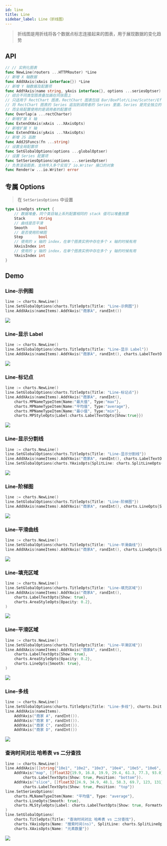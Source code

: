 ```yaml
---
id: line
title: Line
sidebar_label: Line（折线图）
---
```


> 折线图是用折线将各个数据点标志连接起来的图表，用于展现数据的变化趋势

## API
```go
// // 实例化图表
func NewLine(routers ...HTTPRouter) *Line
// 新增 X 轴数据
func AddXAxis(xAxis interface{}) *Line
// 新增 Y 轴数据及配置项
func AddYAxis(name string, yAxis interface{}, options ...seriesOptser) *Line
// 结合不同类型图表叠加画在同张图上
// 只适用于 RectChart 图表，RectChart 图表包括 Bar/BoxPlot/Line/Scatter/EffectScatter/Kline/HeatMap
// 将 RectChart 图表的 Series 追加到调用者的 Series 里面，Series 是完全独立的
// 而全局配置使用的是调用者的配置项
func Overlap(a ...rectCharter)
// 新增扩展 X 轴
func ExtendXAxis(xAxis ...XAxisOpts)
// 新增扩展 Y 轴
func ExtendYAxis(yAxis ...YAxisOpts)
// 新增 JS 函数
func AddJSFuncs(fn ...string)
// 设置全局配置项
func SetGlobalOptions(options ...globalOptser)
// 设置 Series 配置项
func SetSeriesOptions(options ...seriesOptser)
// 负责渲染图表，支持传入多个实现了 io.Writer 接口的对象
func Render(w ...io.Writer) error
```

## 专属 Options
> 在 `SetSeriesOptions` 中设置
```go
type LineOpts struct {
    // 数据堆叠，同个类目轴上系列配置相同的 stack 值可以堆叠放置
    Stack      string
    // 曲线是否平滑
    Smooth     bool
    // 是否使用阶梯图
    Step       bool
    // 使用的 x 轴的 index，在单个图表实例中存在多个 x 轴的时候有用
    XAxisIndex int
    // 使用的 y 轴的 index，在单个图表实例中存在多个 y 轴的时候有用
    YAxisIndex int
}
```


## Demo

### Line-示例图
```go
line := charts.NewLine()
line.SetGlobalOptions(charts.TitleOpts{Title: "Line-示例图"})
line.AddXAxis(nameItems).AddYAxis("商家A", randInt())
```
![](https://user-images.githubusercontent.com/19553554/52346064-b7770f80-2a59-11e9-9e03-6dae3a8c637d.gif)


### Line-显示 Label
```go
line := charts.NewLine()
line.SetGlobalOptions(charts.TitleOpts{Title: "Line-显示 Label"})
line.AddXAxis(nameItems).AddYAxis("商家A", randInt(), charts.LabelTextOpts{Show: true})
```
![](https://user-images.githubusercontent.com/19553554/52346108-d2e21a80-2a59-11e9-8786-2164cbb23e89.png)


### Line-标记点
```go
line := charts.NewLine()
line.SetGlobalOptions(charts.TitleOpts{Title: "Line-标记点"})
line.AddXAxis(nameItems).AddYAxis("商家A", randInt(),
    charts.MPNameTypeItem{Name:"最大值", Type:"max"},
    charts.MPNameTypeItem{Name:"平均值", Type:"average"},
    charts.MPNameTypeItem{Name:"最小值", Type:"min"},
    charts.MPStyleOpts{Label:charts.LabelTextOpts{Show:true}})
```
![](https://user-images.githubusercontent.com/19553554/52346684-1db06200-2a5b-11e9-9488-4a51db0806d4.gif)


### Line-显示分割线
```go
line := charts.NewLine()
line.SetGlobalOptions(charts.TitleOpts{Title: "Line-显示分割线"})
line.AddXAxis(nameItems).AddYAxis("商家A", randInt(), charts.LabelTextOpts{Show: true})
line.SetGlobalOptions(charts.YAxisOpts{SplitLine: charts.SplitLineOpts{Show: true}})
```
![](https://user-images.githubusercontent.com/19553554/52346154-f6a56080-2a59-11e9-9c24-9679c6ebc8d5.png)


### Line-阶梯图
```go
line := charts.NewLine()
line.SetGlobalOptions(charts.TitleOpts{Title: "Line-阶梯图"})
line.AddXAxis(nameItems).AddYAxis("商家A", randInt(), charts.LineOpts{Step: true})
```
![](https://user-images.githubusercontent.com/19553554/52346208-0d4bb780-2a5a-11e9-821d-bf7f1a9b26c6.png)


### Line-平滑曲线
```go
line := charts.NewLine()
line.SetGlobalOptions(charts.TitleOpts{Title: "Line-平滑曲线"})
line.AddXAxis(nameItems).AddYAxis("商家A", randInt(), charts.LineOpts{Smooth: true})
```
![](https://user-images.githubusercontent.com/19553554/52346235-1d639700-2a5a-11e9-8bd0-5f85ea24194d.png)


### Line-填充区域
```go
line := charts.NewLine()
line.SetGlobalOptions(charts.TitleOpts{Title: "Line-填充区域"})
line.AddXAxis(nameItems).AddYAxis("商家A", randInt(),
    charts.LabelTextOpts{Show: true},
    charts.AreaStyleOpts{Opacity: 0.2},
)
```
![](https://user-images.githubusercontent.com/19553554/52346258-2f453a00-2a5a-11e9-845e-89a64a7fe317.png)


### Line-平滑区域
```go
line := charts.NewLine()
line.SetGlobalOptions(charts.TitleOpts{Title: "Line-平滑区域"})
line.AddXAxis(nameItems).AddYAxis("商家A", randInt(),
    charts.LabelTextOpts{Show: true},
    charts.AreaStyleOpts{Opacity: 0.2},
    charts.LineOpts{Smooth: true},
)
```
![](https://user-images.githubusercontent.com/19553554/52346289-3f5d1980-2a5a-11e9-9b7f-939f90d0c685.png)


### Line-多线
```go
line := charts.NewLine()
line.SetGlobalOptions(charts.TitleOpts{Title: "Line-多线"}, charts.InitOpts{Theme: "shine"})
line.AddXAxis(nameItems).
    AddYAxis("商家 A", randInt()).
    AddYAxis("商家 B", randInt()).
    AddYAxis("商家 C", randInt()).
    AddYAxis("商家 D", randInt())
```
![](https://user-images.githubusercontent.com/19553554/52346315-51d75300-2a5a-11e9-83ce-49f9f73308aa.png)


### 查询时间对比 哈希表 vs 二分查找
```go
line := charts.NewLine()
line.AddXAxis([]string{"10e1", "10e2", "10e3", "10e4", "10e5", "10e6", "10e7"}).
    AddYAxis("map", []float32{19.9, 16.8, 19.9, 29.4, 61.3, 77.3, 93.0},
        charts.LabelTextOpts{Show: true, Position: "bottom"}).
    AddYAxis("slice", []float32{24.9, 34.9, 48.1, 58.3, 69.7, 123, 131},
        charts.LabelTextOpts{Show: true, Position: "top"})
line.SetSeriesOptions(
    charts.MLNameTypeItem{Name: "平均值", Type: "average"},
    charts.LineOpts{Smooth: true},
    charts.MLStyleOpts{Label: charts.LabelTextOpts{Show: true, Formatter: "{a}: {b}"}},
)
line.SetGlobalOptions(
    charts.TitleOpts{Title: "查询时间对比 哈希表 vs 二分查找"},
    charts.YAxisOpts{Name: "搜索时间(ns)", SplitLine: charts.SplitLineOpts{Show: false}},
    charts.XAxisOpts{Name: "元素数量"})
```
![](https://user-images.githubusercontent.com/19553554/52346349-60256f00-2a5a-11e9-85f5-df627c655844.png)
